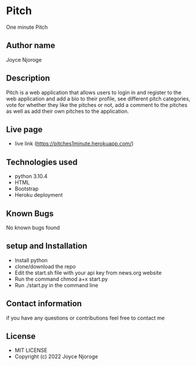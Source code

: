 # Pitch
 One minute Pitch

## Author name
Joyce Njoroge

## Description
Pitch is a web application that allows users to login in and register to the web application and add a bio to their profile, see different pitch categories, vote for whether they like the pitches or not, add a comment to the pitches as well as add their own pitches to the application.

## Live page
* live link (https://pitches1minute.herokuapp.com/)

## Technologies used
* python 3.10.4
*  HTML 
* Bootstrap
* Heroku deployment

## Known Bugs
No known bugs found

## setup and Installation
*  Install python 
*  clone/download the repo
*  Edit the start.sh file with your api key from news.org website
*  Run the command chmod a+x start.py
*  Run ./start.py in the command line

## Contact information
if you have any questions or contributions feel free to contact me

## License
* MIT LICENSE
* Copyright (c) 2022 Joyce Njoroge